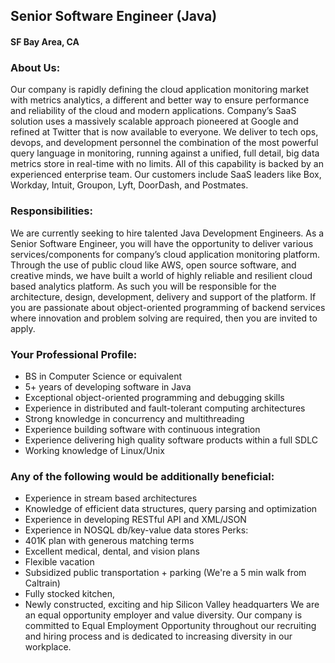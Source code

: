 ## Senior Software Engineer (Java)
#### SF Bay Area, CA

### About Us:
Our company is rapidly defining the cloud application monitoring market with metrics analytics, a different and better way to ensure performance and reliability of the cloud and modern applications. Company’s SaaS solution uses a massively scalable approach pioneered at Google and refined at Twitter that is now available to everyone. We deliver to tech ops, devops, and development personnel the combination of the most powerful query language in monitoring, running against a unified, full detail, big data metrics store in real-time with no limits. All of this capability is backed by an experienced enterprise team. Our customers include SaaS leaders like Box, Workday, Intuit, Groupon, Lyft, DoorDash, and Postmates.

### Responsibilities:
We are currently seeking to hire talented Java Development Engineers. As a Senior Software Engineer, you will have the opportunity to deliver various services/components for company’s cloud application monitoring platform. Through the use of public cloud like AWS, open source software, and creative minds, we have built a world of highly reliable and resilient cloud based analytics platform. As such you will be responsible for the architecture, design, development, delivery and support of the platform. If you are passionate about object-oriented programming of backend services where innovation and problem solving are required, then you are invited to apply.

### Your Professional Profile:
+	BS in Computer Science or equivalent
+	5+ years of developing software in Java
+	Exceptional object-oriented programming and debugging skills
+	Experience in distributed and fault-tolerant computing architectures
+	Strong knowledge in concurrency and multithreading
+	Experience building software with continuous integration
+	Experience delivering high quality software products within a full SDLC
+	Working knowledge of Linux/Unix

### Any of the following would be additionally beneficial:
+	Experience in stream based architectures
+	Knowledge of efficient data structures, query parsing and optimization
+	Experience in developing RESTful API and XML/JSON
+	Experience in NOSQL db/key-value data stores
Perks:
+	401K plan with generous matching terms
+	Excellent medical, dental, and vision plans
+	Flexible vacation
+	Subsidized public transportation + parking (We're a 5 min walk from Caltrain)
+	Fully stocked kitchen,
+	Newly constructed, exciting and hip Silicon Valley headquarters
We are an equal opportunity employer and value diversity. Our company is committed to Equal Employment Opportunity throughout our recruiting and hiring process and is dedicated to increasing diversity in our workplace.
